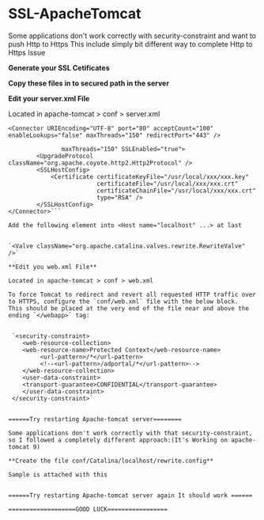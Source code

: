 # SSL-ApacheTomcat
Some applications don't work correctly with security-constraint and want to push Http to Https This include simply bit different way to complete Http to Https Issue

**Generate your SSL Cetificates**

**Copy these files in to secured path in the server**

**Edit your server.xml File**

Located in apache-tomcat > conf > server.xml


```<Connector URIEncoding="UTF-8" port="80" acceptCount="100" enableLookups="false" maxThreads="150" redirectPort="443" />```

```<Connector port="443" protocol="org.apache.coyote.http11.Http11NioProtocol"
               maxThreads="150" SSLEnabled="true">
        <UpgradeProtocol className="org.apache.coyote.http2.Http2Protocol" />
        <SSLHostConfig>
            <Certificate certificateKeyFile="/usr/local/xxx/xxx.key"
                         certificateFile="/usr/local/xxx/xxx.crt"
                         certificateChainFile="/usr/local/xxx/xxx.crt"
                         type="RSA" />
        </SSLHostConfig>
</Connector>```

Add the following element into <Host name="localhost" ...> at last


`<Valve className="org.apache.catalina.valves.rewrite.RewriteValve" />`

**Edit you web.xml File** 

Located in apache-tomcat > conf > web.xml

To force Tomcat to redirect and revert all requested HTTP traffic over to HTTPS, configure the `conf/web.xml` file with the below block. 
This should be placed at the very end of the file near and above the ending `</webapp>` tag:


 `<security-constraint>
	<web-resource-collection>
	<web-resource-name>Protected Context</web-resource-name>
         <url-pattern>/*</url-pattern>
         <!--<url-pattern>/adportal/*</url-pattern>-->
	</web-resource-collection>
	<user-data-constraint>
	<transport-guarantee>CONFIDENTIAL</transport-guarantee>
	</user-data-constraint>
 </security-constraint>`


======Try restarting Apache-tomcat server========

Some applications don't work correctly with that security-constraint, so I followed a completely different approach:(It's Working on apache-tomcat 9)

**Create the file conf/Catalina/localhost/rewrite.config** 

Sample is attached with this


======Try restarting Apache-tomcat server again It should work ======

===================GOOD LUCK=================


